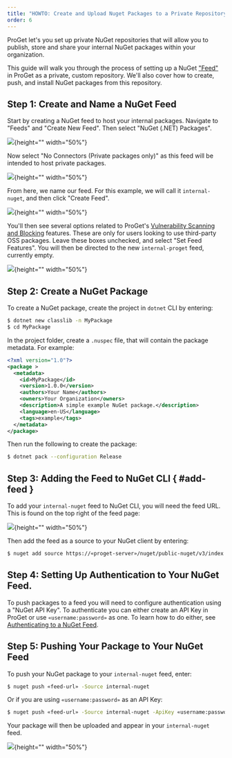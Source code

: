 ```yaml
---
title: "HOWTO: Create and Upload Nuget Packages to a Private Repository in ProGet"
order: 6
---
```


ProGet let's you set up private NuGet repositories that will allow you to publish, store and share your internal NuGet packages within your organization.

This guide will walk you through the process of setting up a NuGet ["Feed"](/docs/proget/feeds/feed-overview) in ProGet as a private, custom repository. We'll also cover how to create, push, and install NuGet packages from this repository.

## Step 1: Create and Name a NuGet Feed

Start by creating a NuGet feed to host your internal packages. Navigate to "Feeds" and "Create New Feed". Then select "NuGet (.NET) Packages".

![](/resources/docs/proget-newfeed-nugetselect.png){height="" width="50%"}

Now select "No Connectors (Private packages only)" as this feed will be intended to host private packages.

![](/resources/docs/proget-nuget-noconnectors.png){height="" width="50%"}

From here, we name our feed. For this example, we will call it `internal-nuget`, and then click "Create Feed".

![](/resources/docs/proget-nuget-internal-name.png){height="" width="50%"}

You'll then see several options related to ProGet's [Vulnerability Scanning and Blocking](/docs/proget/sca/vulnerabilities) features. These are only for users looking to use third-party OSS packages. Leave these boxes unchecked, and select "Set Feed Features". You will then be directed to the new `internal-proget` feed, currently empty.

![](/resources/docs/proget-nuget-internal-empty.png){height="" width="50%"}

## Step 2: Create a NuGet Package

To create a NuGet package, create the project in `dotnet` CLI by entering:

```bash
$ dotnet new classlib -n MyPackage 
$ cd MyPackage 
```

In the project folder, create a `.nuspec` file, that will contain the package metadata. For example:

```xml
<?xml version="1.0"?> 
<package > 
  <metadata> 
    <id>MyPackage</id> 
    <version>1.0.0</version> 
    <authors>Your Name</authors> 
    <owners>Your Organization</owners> 
    <description>A simple example NuGet package.</description> 
    <language>en-US</language> 
    <tags>example</tags> 
  </metadata> 
</package> 
```

Then run the following to create the package: 

```bash
$ dotnet pack --configuration Release 
```

## Step 3: Adding the Feed to NuGet CLI { #add-feed }

To add your `internal-nuget` feed to NuGet CLI, you will need the feed URL. This is found on the top right of the feed page:

![](/resources/docs/proget-nuget-internal-url.png){height="" width="50%"}

Then add the feed as a source to your NuGet client by entering:

```bash
$ nuget add source https://«proget-server»/nuget/public-nuget/v3/index.json --name internal-nuget
```

## Step 4: Setting Up Authentication to Your NuGet Feed.

To push packages to a feed you will need to configure authentication using a "NuGet API Key". To authenticate you can either create an API Key in ProGet or use `«username:password»` as one. To learn how to do either, see [Authenticating to a NuGet Feed](/docs/proget/feeds/nuget/#authenticating-to-a-nuget-feed).

## Step 5: Pushing Your Package to Your NuGet Feed

To push your NuGet package to your `internal-nuget` feed, enter:

```bash
$ nuget push «feed-url» -Source internal-nuget
```

Or if you are using `«username:password»` as an API Key:

```bash
$ nuget push «feed-url» -Source internal-nuget -ApiKey «username:password»
```

Your package will then be uploaded and appear in your `internal-nuget` feed.

![](/resources/docs/proget-nuget-internal-uploaded.png){height="" width="50%"}